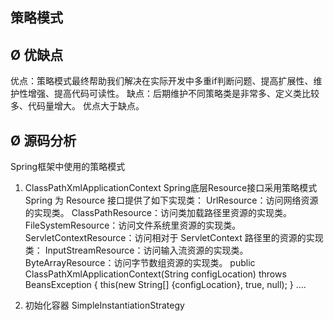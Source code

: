 ## 策略模式
## Ø 优缺点
优点：策略模式最终帮助我们解决在实际开发中多重if判断问题、提高扩展性、维护性增强、提高代码可读性。
缺点：后期维护不同策略类是非常多、定义类比较多、代码量增大。
优点大于缺点。
## Ø 源码分析
Spring框架中使用的策略模式
1. ClassPathXmlApplicationContext  Spring底层Resource接口采用策略模式
Spring 为 Resource 接口提供了如下实现类：
UrlResource：访问网络资源的实现类。
ClassPathResource：访问类加载路径里资源的实现类。
FileSystemResource：访问文件系统里资源的实现类。
ServletContextResource：访问相对于 ServletContext 路径里的资源的实现类：
InputStreamResource：访问输入流资源的实现类。
ByteArrayResource：访问字节数组资源的实现类。
public ClassPathXmlApplicationContext(String configLocation) throws BeansException {
        this(new String[] {configLocation}, true, null);
}
….





2. 初始化容器  SimpleInstantiationStrategy


